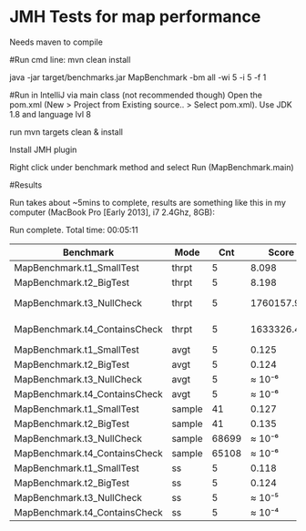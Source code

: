 # JMH Tests for map performance

Needs maven to compile

#Run cmd line:
mvn clean install

java -jar target/benchmarks.jar MapBenchmark -bm all -wi 5 -i 5 -f 1

#Run in IntelliJ via main class (not recommended though)
Open the pom.xml (New > Project from Existing source.. > Select pom.xml). Use JDK 1.8 and language lvl 8


run mvn targets clean & install


Install JMH plugin

Right click under benchmark method and select Run (MapBenchmark.main)

#Results

Run takes about ~5mins to complete, results are something like this in my computer (MacBook Pro [Early 2013], i7 2.4Ghz, 8GB):


Run complete. Total time: 00:05:11

Benchmark|Mode|Cnt|Score|Error|Units
--- | --- | --- | --- | --- | ---
MapBenchmark.t1_SmallTest |      thrpt     | 5        | 8.098 | ± 0.319 |   ops/s
MapBenchmark.t2_BigTest |         thrpt |      5      |  8.198 |  ± 0.221  | ops/s
MapBenchmark.t3_NullCheck  |     thrpt  |    5  | 1760157.995  | ± 101310.006  | ops/s
MapBenchmark.t4_ContainsCheck  |  thrpt |      5 |  1633326.493|  ±  79216.155  | ops/s
MapBenchmark.t1_SmallTest      |   avgt   |    5  |       0.125|  ±      0.005   | s/op
MapBenchmark.t2_BigTest        |   avgt   |    5   |      0.124|  ±      0.009   | s/op
MapBenchmark.t3_NullCheck      |   avgt   |    5   |     ≈ 10⁻⁶ |                | s/op
MapBenchmark.t4_ContainsCheck  |   avgt   |    5   |     ≈ 10⁻⁶ |                | s/op
MapBenchmark.t1_SmallTest     |  sample   |   41   |      0.127 | ±      0.002   | s/op
MapBenchmark.t2_BigTest       |  sample    |  41   |      0.135 | ±      0.019   | s/op
MapBenchmark.t3_NullCheck     |  sample |  68699   |     ≈ 10⁻⁶                | s/op
MapBenchmark.t4_ContainsCheck |  sample |  65108   |     ≈ 10⁻⁶                | s/op
MapBenchmark.t1_SmallTest     |      ss   |    5   |      0.118 | ±      0.021   | s/op
MapBenchmark.t2_BigTest        |     ss   |    5   |      0.124 | ±      0.007   | s/op
MapBenchmark.t3_NullCheck      |     ss   |    5   |     ≈ 10⁻⁵ |                | s/op
MapBenchmark.t4_ContainsCheck   |    ss   |    5   |     ≈ 10⁻⁴ |                | s/op



